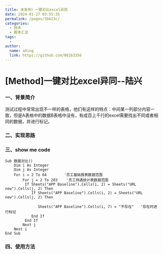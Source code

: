 ```yaml
---
title: 未发布）一键对比excel异同
date: 2024-01-27 03:55:35
permalink: /pages/3bb23c/
categories:
  - 技术
  - 脚本汇总
tags:
  - 
author: 
  name: aXing
  link: https://github.com/08163356
---
```





# [Method\]一键对比excel异同--陆兴

### 一、背景简介

测试过程中常常出现不一样的表格，他们有这样的特点：中间某一列部分内容一致，但是A表格中的数据B表格中没有，有成百上千行的excel需要找出不同或者相同的数据，并进行标记。

### 二、实现思路



### 三、show me code

<!-- more -->
```vbscript
Sub 数据对比()
    Dim i As Integer
    Dim j As Integer
    For i = 2 To 64        '员工基础报表数据范围
        For j = 2 To 203    '员工待遇统计表数据范围
         If Sheets("APP Baseline").Cells(i, 2) = Sheets("URL new").Cells(j, 2) Then
            If Sheets("APP Baseline").Cells(i, 2) = Sheets("URL new").Cells(j, 2) Then

               Sheets("APP Baseline").Cells(i, 7) = "不存在"   '存在时进行标记
            End If
         End If
        Next j
    Next i
End Sub
```

### 四、使用方法

